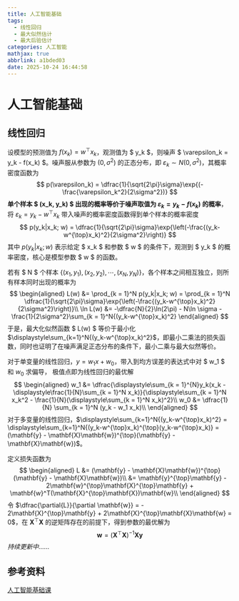 ```yaml
---
title: 人工智能基础
tags:
  - 线性回归
  - 最大似然估计
  - 最大后验估计
categories: 人工智能
mathjax: true
abbrlink: a1bded03
date: 2025-10-24 16:44:58
---
```


# 人工智能基础

## 线性回归

设模型的预测值为 $f(x_k) = w^{\top}x_k$，观测值为 $ y_k $，则噪声 $ \varepsilon_k = y_k - f(x_k) $。噪声服从参数为 $(0, \sigma^2)$ 的正态分布，即 $\varepsilon_k\sim N(0, \sigma^2)$，其概率密度函数为
$$
p(\varepsilon_k) = \dfrac{1}{\sqrt{2\pi}\sigma}\exp{(-\frac{\varepsilon_k^2}{2\sigma^2})}
$$
**单个样本 $ (x_k, y_k) $ 出现的概率等价于噪声取值为 $\varepsilon_k=y_k-f(x_k)$ 的概率**，将 $\varepsilon_k=y_k-w^{\top}x_k$ 带入噪声的概率密度函数得到单个样本的概率密度
$$
p(y_k|x_k; w) = \dfrac{1}{\sqrt{2\pi}\sigma}\exp{\left(-\frac{(y_k-w^{\top}x_k)^2}{2\sigma^2}\right)}
$$
其中 $p(y_k|x_k;w)$ 表示给定 $ x_k $ 和参数 $ w $ 的条件下，观测到 $ y_k $ 的概率密度，核心是模型参数 $ w $ 的函数。

若有 $ N $ 个样本 $\{(x_1, y_1), (x_2, y_2), \cdots, (x_N, y_N)\}$，各个样本之间相互独立，则所有样本同时出现的概率为
$$
\begin{aligned}
L(w) &= \prod_{k = 1}^N p(y_k|x_k; w) = \prod_{k = 1}^N \dfrac{1}{\sqrt{2\pi}\sigma}\exp{\left(-\frac{(y_k-w^{\top}x_k)^2}{2\sigma^2}\right)}\\
\ln L(w) &= -\dfrac{N}{2}\ln(2\pi) - N\ln \sigma -\frac{1}{2\sigma^2}\sum_{k = 1}^N{(y_k-w^{\top}x_k)^2}
\end{aligned}
$$
于是，最大化似然函数 $ L(w) $ 等价于最小化 $\displaystyle\sum_{k=1}^N{(y_k-w^{\top}x_k)^2}$，即最小二乘法的损失函数，同时也证明了在噪声满足正态分布的条件下，最小二乘与最大似然等价。

对于单变量的线性回归，$y=w_1x + w_0$，带入到均方误差的表达式中对 $ w_1 $ 和 $w_0$ 求偏导， 极值点即为线性回归的最优解
$$
\begin{aligned}
w_1 &= \dfrac{\displaystyle\sum_{k = 1}^{N}y_k(x_k - \displaystyle\frac{1}{N}\sum_{k = 1}^N x_k)}{\displaystyle\sum_{k = 1}^N x_k^2 - \frac{1}{N}(\displaystyle\sum_{k = 1}^N x_k)^2}\\
w_0 &= \dfrac{1}{N} \sum_{k = 1}^N (y_k - w_1 x_k)\\
\end{aligned}
$$
对于多变量的线性回归，$\displaystyle\sum_{k=1}^N{(y_k-w^{\top}x_k)^2} = \displaystyle\sum_{k=1}^N{(y_k-w^{\top}x_k)^{\top}(y_k-w^{\top}x_k)} = (\mathbf{y} - \mathbf{X}\mathbf{w})^{\top}(\mathbf{y} - \mathbf{X}\mathbf{w})$。

定义损失函数为
$$
\begin{aligned}
L &= (\mathbf{y} - \mathbf{X}\mathbf{w})^{\top}(\mathbf{y} - \mathbf{X}\mathbf{w})\\
&= \mathbf{y}^{\top}\mathbf{y} - 2\mathbf{w}^{\top}\mathbf{X}^{\top}\mathbf{y} + \mathbf{w}^T(\mathbf{X}^{\top}\mathbf{X})\mathbf{w}\\
\end{aligned}
$$
令 $\dfrac{\partial{L}}{\partial \mathbf{w}} = -  2\mathbf{X}^{\top}\mathbf{y} + 2\mathbf{X}^{\top}\mathbf{X}\mathbf{w} = 0$，在 $\mathbf{X}^{\top}\mathbf{X}$ 的逆矩阵存在的前提下，得到参数的最优解为
$$
\mathbf{w} = (\mathbf{X}^{\top}\mathbf{X})^{-1}\mathbf{X}\mathbf{y}
$$
*持续更新中……*

## 参考资料

[人工智能基础课](https://time.geekbang.org/column/intro/100003101?tab=catalog)
